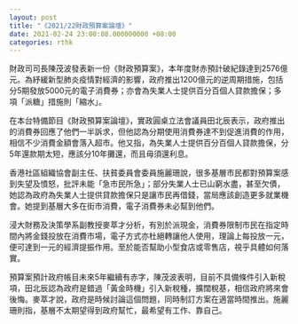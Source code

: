 ```yaml
---
layout: post
title: "《2021/22財政預算案論壇》"
date: 2021-02-24 23:00:08.000000000 +08:00
categories: rthk
---
```


財政司司長陳茂波發表新一份《財政預算案》，本年度財赤預計破紀錄達到2576億元。為紓緩新型肺炎疫情對經濟的影響，政府推出1200億元的逆周期措施，包括分5期發放5000元的電子消費券；亦會為失業人士提供百分百個人貸款擔保；多項「派糖」措施則「縮水」。

在本台特備節目《財政預算案論壇》，實政圓桌立法會議員田北辰表示，政府推出的消費券回應了他們一半訴求，但他認為分期使用消費券達不到促進消費的作用，相信不少消費金額會落入超市。他又指，為失業人士提供百分百個人貸款擔保，分5年還款期太短，應該分10年攤還，而且毋須還利息。

香港社區組織協會副主任、扶貧委員會委員施麗珊說，很多基層市民都對預算案感到失望及憤怒，批評未能「急市民所急」；部分失業人士已山窮水盡，甚至欠債，她認為政府為失業人士提供貸款擔保只是讓市民再借錢，當局應該創造更多就業機會。她提到基層大多在街市消費，電子消費券未必幫到他們。

浸大財務及決策學系副教授麥萃才分析，有別於派現金，消費券限制市民在指定時間內將金錢投放在消費市場，電子方式亦杜絕轉讓他人使用，理論上每投放一元，便可達到一元的經濟提振作用。至於能否幫助小型食店或零售店，視乎具體如何落實。

預算案預計政府帳目未來5年繼續有赤字，陳茂波表明，目前不具備條件引入新稅項，田北辰認為政府是錯過「黃金時機」引入新稅種，擴闊稅基，相信政府將來會後悔。麥萃才說，政府是時候討論這個問題，同時制訂方案在適當時間推出。施麗珊則指，基層不太期望得到政府幫忙，最希望有工作、靠自己。
